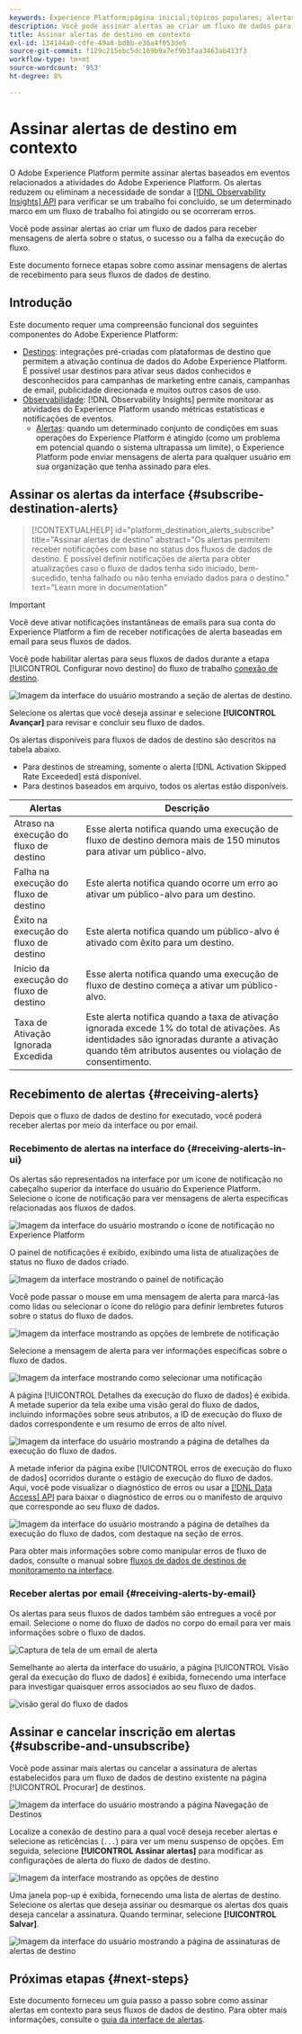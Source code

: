 ```yaml
---
keywords: Experience Platform;página inicial;tópicos populares; alertas;destinos
description: Você pode assinar alertas ao criar um fluxo de dados para receber mensagens de alerta sobre o status, o sucesso ou a falha da execução do fluxo.
title: Assinar alertas de destino em contexto
exl-id: 134144a0-cdfe-49a8-bd8b-e36a4f053de5
source-git-commit: f129c215ebc5dc169b9a7ef9b3faa3463ab413f3
workflow-type: tm+mt
source-wordcount: '953'
ht-degree: 8%

---
```


# Assinar alertas de destino em contexto

O Adobe Experience Platform permite assinar alertas baseados em eventos relacionados a atividades do Adobe Experience Platform. Os alertas reduzem ou eliminam a necessidade de sondar a [[!DNL Observability Insights] API](../../observability/api/overview.md) para verificar se um trabalho foi concluído, se um determinado marco em um fluxo de trabalho foi atingido ou se ocorreram erros.

Você pode assinar alertas ao criar um fluxo de dados para receber mensagens de alerta sobre o status, o sucesso ou a falha da execução do fluxo.

Este documento fornece etapas sobre como assinar mensagens de alertas de recebimento para seus fluxos de dados de destino.

## Introdução

Este documento requer uma compreensão funcional dos seguintes componentes do Adobe Experience Platform:

* [Destinos](../home.md): integrações pré-criadas com plataformas de destino que permitem a ativação contínua de dados do Adobe Experience Platform. É possível usar destinos para ativar seus dados conhecidos e desconhecidos para campanhas de marketing entre canais, campanhas de email, publicidade direcionada e muitos outros casos de uso.
* [Observabilidade](../../observability/home.md): [!DNL Observability Insights] permite monitorar as atividades do Experience Platform usando métricas estatísticas e notificações de eventos.
   * [Alertas](../../observability/alerts/overview.md): quando um determinado conjunto de condições em suas operações do Experience Platform é atingido (como um problema em potencial quando o sistema ultrapassa um limite), o Experience Platform pode enviar mensagens de alerta para qualquer usuário em sua organização que tenha assinado para eles.

## Assinar os alertas da interface {#subscribe-destination-alerts}

>[!CONTEXTUALHELP]
>id="platform_destination_alerts_subscribe"
>title="Assinar alertas de destino"
>abstract="Os alertas permitem receber notificações com base no status dos fluxos de dados de destino. É possível definir notificações de alerta para obter atualizações caso o fluxo de dados tenha sido iniciado, bem-sucedido, tenha falhado ou não tenha enviado dados para o destino."
>text="Learn more in documentation"

>[!IMPORTANT]
>
>Você deve ativar notificações instantâneas de emails para sua conta do Experience Platform a fim de receber notificações de alerta baseadas em email para seus fluxos de dados.

Você pode habilitar alertas para seus fluxos de dados durante a etapa [!UICONTROL Configurar novo destino] do fluxo de trabalho [conexão de destino](connect-destination.md).

![Imagem da interface do usuário mostrando a seção de alertas de destino.](../assets/ui/alerts/destination-alerts.png)

Selecione os alertas que você deseja assinar e selecione **[!UICONTROL Avançar]** para revisar e concluir seu fluxo de dados.

Os alertas disponíveis para fluxos de dados de destino são descritos na tabela abaixo.

* Para destinos de streaming, somente o alerta [!DNL Activation Skipped Rate Exceeded] está disponível.
* Para destinos baseados em arquivo, todos os alertas estão disponíveis.

| Alertas | Descrição |
| --- | --- |
| Atraso na execução do fluxo de destino | Esse alerta notifica quando uma execução de fluxo de destino demora mais de 150 minutos para ativar um público-alvo. |
| Falha na execução do fluxo de destino | Este alerta notifica quando ocorre um erro ao ativar um público-alvo para um destino. |
| Êxito na execução do fluxo de destino | Este alerta notifica quando um público-alvo é ativado com êxito para um destino. |
| Início da execução do fluxo de destino | Esse alerta notifica quando uma execução de fluxo de destino começa a ativar um público-alvo. |
| Taxa de Ativação Ignorada Excedida | Este alerta notifica quando a taxa de ativação ignorada excede 1% do total de ativações. As identidades são ignoradas durante a ativação quando têm atributos ausentes ou violação de consentimento. |

## Recebimento de alertas {#receiving-alerts}

Depois que o fluxo de dados de destino for executado, você poderá receber alertas por meio da interface ou por email.

### Recebimento de alertas na interface do {#receiving-alerts-in-ui}

Os alertas são representados na interface por um ícone de notificação no cabeçalho superior da interface do usuário do Experience Platform. Selecione o ícone de notificação para ver mensagens de alerta específicas relacionadas aos fluxos de dados.

![Imagem da interface do usuário mostrando o ícone de notificação no Experience Platform](../assets/ui/alerts/notification.png)

O painel de notificações é exibido, exibindo uma lista de atualizações de status no fluxo de dados criado.

![Imagem da interface mostrando o painel de notificação](../assets/ui/alerts/alert-window.png)

Você pode passar o mouse em uma mensagem de alerta para marcá-las como lidas ou selecionar o ícone do relógio para definir lembretes futuros sobre o status do fluxo de dados.

![Imagem da interface mostrando as opções de lembrete de notificação](../assets/ui/alerts/remind-me.png)

Selecione a mensagem de alerta para ver informações específicas sobre o fluxo de dados.

![Imagem da interface mostrando como selecionar uma notificação](../assets/ui/alerts/select-alert-message.png)

A página [!UICONTROL Detalhes da execução do fluxo de dados] é exibida. A metade superior da tela exibe uma visão geral do fluxo de dados, incluindo informações sobre seus atributos, a ID de execução do fluxo de dados correspondente e um resumo de erros de alto nível.

![Imagem da interface do usuário mostrando a página de detalhes da execução do fluxo de dados.](../assets/ui/alerts/dataflow-overview.png)

A metade inferior da página exibe [!UICONTROL erros de execução do fluxo de dados] ocorridos durante o estágio de execução do fluxo de dados. Aqui, você pode visualizar o diagnóstico de erros ou usar a [[!DNL Data Access] API](https://www.adobe.io/experience-platform-apis/references/data-access/) para baixar o diagnóstico de erros ou o manifesto de arquivo que corresponde ao seu fluxo de dados.

![Imagem da interface do usuário mostrando a página de detalhes da execução do fluxo de dados, com destaque na seção de erros.](../assets/ui/alerts/dataflow-run-error.png)

Para obter mais informações sobre como manipular erros de fluxo de dados, consulte o manual sobre [fluxos de dados de destinos de monitoramento na interface](../../dataflows/ui/monitor-destinations.md).

### Receber alertas por email {#receiving-alerts-by-email}

Os alertas para seus fluxos de dados também são entregues a você por email. Selecione o nome do fluxo de dados no corpo do email para ver mais informações sobre o fluxo de dados.

![Captura de tela de um email de alerta](../assets/ui/alerts/email.png)

Semelhante ao alerta da interface do usuário, a página [!UICONTROL Visão geral da execução do fluxo de dados] é exibida, fornecendo uma interface para investigar quaisquer erros associados ao seu fluxo de dados.

![visão geral do fluxo de dados](../assets/ui/alerts/dataflow-overview.png)

## Assinar e cancelar inscrição em alertas {#subscribe-and-unsubscribe}

Você pode assinar mais alertas ou cancelar a assinatura de alertas estabelecidos para um fluxo de dados de destino existente na página [!UICONTROL Procurar] de destinos.

![Imagem da interface do usuário mostrando a página Navegação de Destinos](../assets/ui/alerts/destination-list.png)

Localize a conexão de destino para a qual você deseja receber alertas e selecione as reticências (`...`) para ver um menu suspenso de opções. Em seguida, selecione **[!UICONTROL Assinar alertas]** para modificar as configurações de alerta do fluxo de dados de destino.

![Imagem da interface mostrando as opções de destino](../assets/ui/alerts/destination-alerts-subscribe.png)

Uma janela pop-up é exibida, fornecendo uma lista de alertas de destino. Selecione os alertas que deseja assinar ou desmarque os alertas dos quais deseja cancelar a assinatura. Quando terminar, selecione **[!UICONTROL Salvar]**.

![Imagem da interface do usuário mostrando a página de assinaturas de alertas de destino](../assets/ui/alerts/destination-alerts-list.png)

## Próximas etapas {#next-steps}

Este documento forneceu um guia passo a passo sobre como assinar alertas em contexto para seus fluxos de dados de destino. Para obter mais informações, consulte o [guia da interface de alertas](../../observability/alerts/ui.md).
